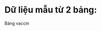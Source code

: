 <h1>
  Dữ liệu mẫu từ 2 bảng:
</h1>
  <link ahef = "https://docs.google.com/spreadsheets/d/1KjBJhgH2RrsyxIhVR4wJ0tO-RNL-bk7n/edit?usp=drive_link&ouid=100812277895545675372&rtpof=true&sd=true">Bảng vaccin </link>

